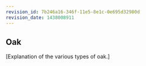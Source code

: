 ```yaml
---
revision_id: 7b246a16-346f-11e5-8e1c-0e695d32980d
revision_date: 1438008911
---
```


## Oak

[Explanation of the various types of oak.]